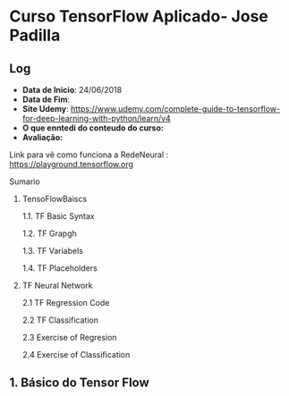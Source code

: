 # Curso TensorFlow Aplicado- Jose Padilla



## Log

- **Data de Inicio**: 24/06/2018
- **Data de Fim**: 
- **Site Udemy**: https://www.udemy.com/complete-guide-to-tensorflow-for-deep-learning-with-python/learn/v4
- **O que enntedi do conteudo do curso:** 
- **Avaliação:** 



Link para vê como funciona a RedeNeural : https://playground.tensorflow.org

Sumario

1. TensoFlowBaiscs

   1.1.  TF Basic Syntax

   1.2. TF Grapgh

   1.3. TF Variabels

   1.4. TF Placeholders

2. TF Neural Network

   2.1 TF Regression Code

   2.2 TF Classification

   2.3 Exercise of Regresion

   2.4 Exercise of Classification

## 1. Básico do Tensor Flow






